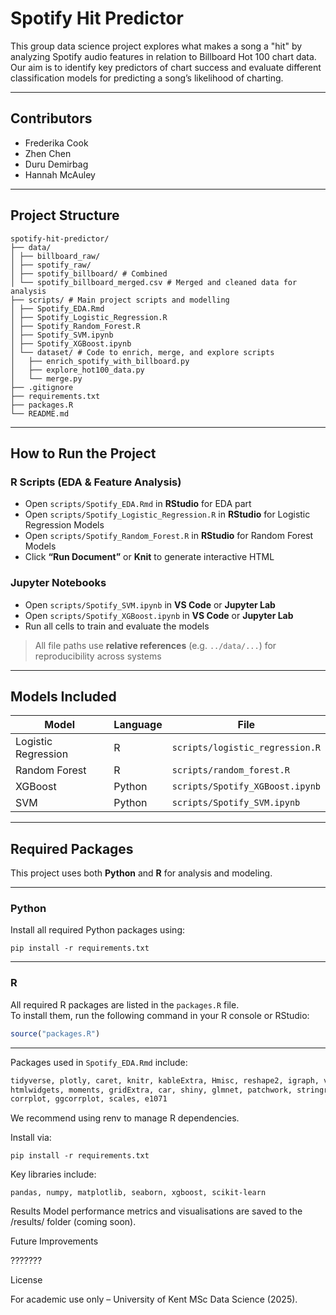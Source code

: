 # Spotify Hit Predictor

This group data science project explores what makes a song a "hit" by analyzing Spotify audio features in relation to Billboard Hot 100 chart data. Our aim is to identify key predictors of chart success and evaluate different classification models for predicting a song’s likelihood of charting.

---

## Contributors

- Frederika Cook  
- Zhen Chen  
- Duru Demirbag  
- Hannah McAuley

---

## Project Structure

```
spotify-hit-predictor/
├── data/
│ ├── billboard_raw/
│ ├── spotify_raw/
│ ├── spotify_billboard/ # Combined
│ └── spotify_billboard_merged.csv # Merged and cleaned data for analysis
├── scripts/ # Main project scripts and modelling
│ ├── Spotify_EDA.Rmd
│ ├── Spotify_Logistic_Regression.R
│ ├── Spotify_Random_Forest.R
│ ├── Spotify_SVM.ipynb
│ ├── Spotify_XGBoost.ipynb
│ └── dataset/ # Code to enrich, merge, and explore scripts
│   ├── enrich_spotify_with_billboard.py
│   ├── explore_hot100_data.py
│   └── merge.py
├── .gitignore
├── requirements.txt
├── packages.R
└── README.md
```

---

## How to Run the Project

### R Scripts (EDA & Feature Analysis)
- Open `scripts/Spotify_EDA.Rmd` in **RStudio** for EDA part
- Open `scripts/Spotify_Logistic_Regression.R` in **RStudio** for Logistic Regression Models
- Open `scripts/Spotify_Random_Forest.R` in **RStudio** for Random Forest Models
- Click **“Run Document”** or **Knit** to generate interactive HTML

### Jupyter Notebooks
- Open `scripts/Spotify_SVM.ipynb` in **VS Code** or **Jupyter Lab**
- Open `scripts/Spotify_XGBoost.ipynb` in **VS Code** or **Jupyter Lab**
- Run all cells to train and evaluate the models

> All file paths use **relative references** (e.g. `../data/...`) for reproducibility across systems

---

## Models Included

| Model                | Language | File                                  |
|---------------------|----------|---------------------------------------|
| Logistic Regression | R        | `scripts/logistic_regression.R`       |
| Random Forest       | R        | `scripts/random_forest.R`             |
| XGBoost             | Python   | `scripts/Spotify_XGBoost.ipynb`       |
| SVM                 | Python   | `scripts/Spotify_SVM.ipynb`           |

---

## Required Packages

This project uses both **Python** and **R** for analysis and modeling.

---

### Python 

Install all required Python packages using:

```
pip install -r requirements.txt
```
---
### R

All required R packages are listed in the `packages.R` file.  
To install them, run the following command in your R console or RStudio:

```r
source("packages.R")
```
---
Packages used in `Spotify_EDA.Rmd` include:

```r
tidyverse, plotly, caret, knitr, kableExtra, Hmisc, reshape2, igraph, visNetwork,
htmlwidgets, moments, gridExtra, car, shiny, glmnet, patchwork, stringr, qqplotr,
corrplot, ggcorrplot, scales, e1071
```

We recommend using renv to manage R dependencies.

Install via:

```
pip install -r requirements.txt
```

Key libraries include:

```
pandas, numpy, matplotlib, seaborn, xgboost, scikit-learn
```

Results
Model performance metrics and visualisations are saved to the /results/ folder (coming soon).

Future Improvements

???????

License

For academic use only – University of Kent MSc Data Science (2025).

